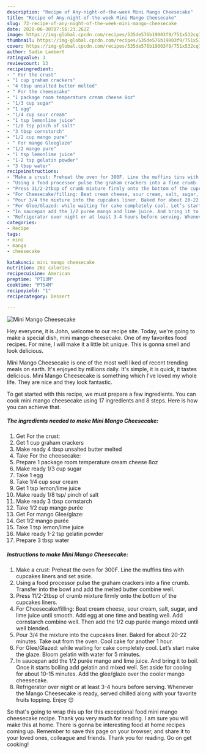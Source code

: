 ```yaml
---
description: "Recipe of Any-night-of-the-week Mini Mango Cheesecake"
title: "Recipe of Any-night-of-the-week Mini Mango Cheesecake"
slug: 72-recipe-of-any-night-of-the-week-mini-mango-cheesecake
date: 2020-06-30T07:56:23.262Z
image: https://img-global.cpcdn.com/recipes/535de576b19003f9/751x532cq70/mini-mango-cheesecake-recipe-main-photo.jpg
thumbnail: https://img-global.cpcdn.com/recipes/535de576b19003f9/751x532cq70/mini-mango-cheesecake-recipe-main-photo.jpg
cover: https://img-global.cpcdn.com/recipes/535de576b19003f9/751x532cq70/mini-mango-cheesecake-recipe-main-photo.jpg
author: Sadie Lambert
ratingvalue: 3
reviewcount: 13
recipeingredient:
- " For the crust"
- "1 cup graham crackers"
- "4 tbsp unsalted butter melted"
- " For the cheesecake"
- "1 package room temperature cream cheese 8oz"
- "1/3 cup sugar"
- "1 egg"
- "1/4 cup sour cream"
- "1 tsp lemonlime juice"
- "1/8 tsp pinch of salt"
- "3 tbsp cornstarch"
- "1/2 cup mango pure"
- " For mango Gleeglaze"
- "1/2 mango pure"
- "1 tsp lemonlime juice"
- "1-2 tsp gelatin powder"
- "3 tbsp water"
recipeinstructions:
- "Make a crust: Preheat the oven for 300F. Line the muffins tins with cupcakes liners and set aside."
- "Using a food processor pulse the graham crackers into a fine crumb. Transfer into the bowl and add the melted butter combine well."
- "Press 11/2-2tbsp of crumb mixture firmly onto the bottom of the cupcakes liners."
- "For Cheesecake/filling: Beat cream cheese, sour cream, salt, sugar, and lime juice until smooth. Add egg at one time and beating well. Add cornstarch combine well. Then add the 1/2 cup purée mango mixed until well blended."
- "Pour 3/4 the mixture into the cupcakes liner. Baked for about 20-22 minutes. Take out from the oven. Cool cake for another 1 hour."
- "For Glee/Glazed: while waiting for cake completely cool. Let’s start make the glaze. Bloom gelatin with water for 5 minutes."
- "In saucepan add the 1/2 purée mango and lime juice. And bring it to boil. Once it starts boiling add gelatin and mixed well. Set aside for cooling for about 10-15 minutes. Add the glee/glaze over the cooler mango cheesecake."
- "Refrigerator over night or at least 3-4 hours before serving. Whenever the Mango Cheesecake is ready, served chilled along with your favorite fruits topping. Enjoy 😊"
categories:
- Recipe
tags:
- mini
- mango
- cheesecake

katakunci: mini mango cheesecake 
nutrition: 261 calories
recipecuisine: American
preptime: "PT13M"
cooktime: "PT54M"
recipeyield: "1"
recipecategory: Dessert

---
```



![Mini Mango Cheesecake](https://img-global.cpcdn.com/recipes/535de576b19003f9/751x532cq70/mini-mango-cheesecake-recipe-main-photo.jpg)

Hey everyone, it is John, welcome to our recipe site. Today, we're going to make a special dish, mini mango cheesecake. One of my favorites food recipes. For mine, I will make it a little bit unique. This is gonna smell and look delicious.



Mini Mango Cheesecake is one of the most well liked of recent trending meals on earth. It's enjoyed by millions daily. It's simple, it is quick, it tastes delicious. Mini Mango Cheesecake is something which I've loved my whole life. They are nice and they look fantastic.


To get started with this recipe, we must prepare a few ingredients. You can cook mini mango cheesecake using 17 ingredients and 8 steps. Here is how you can achieve that.

<!--inarticleads1-->

##### The ingredients needed to make Mini Mango Cheesecake:

1. Get  For the crust:
1. Get 1 cup graham crackers
1. Make ready 4 tbsp unsalted butter melted
1. Take  For the cheesecake:
1. Prepare 1 package room temperature cream cheese 8oz
1. Make ready 1/3 cup sugar
1. Take 1 egg
1. Take 1/4 cup sour cream
1. Get 1 tsp lemon/lime juice
1. Make ready 1/8 tsp/ pinch of salt
1. Make ready 3 tbsp cornstarch
1. Take 1/2 cup mango purée
1. Get  For mango Glee/glaze:
1. Get 1/2 mango purée
1. Take 1 tsp lemon/lime juice
1. Make ready 1-2 tsp gelatin powder
1. Prepare 3 tbsp water




<!--inarticleads2-->

##### Instructions to make Mini Mango Cheesecake:

1. Make a crust: Preheat the oven for 300F. Line the muffins tins with cupcakes liners and set aside.
1. Using a food processor pulse the graham crackers into a fine crumb. Transfer into the bowl and add the melted butter combine well.
1. Press 11/2-2tbsp of crumb mixture firmly onto the bottom of the cupcakes liners.
1. For Cheesecake/filling: Beat cream cheese, sour cream, salt, sugar, and lime juice until smooth. Add egg at one time and beating well. Add cornstarch combine well. Then add the 1/2 cup purée mango mixed until well blended.
1. Pour 3/4 the mixture into the cupcakes liner. Baked for about 20-22 minutes. Take out from the oven. Cool cake for another 1 hour.
1. For Glee/Glazed: while waiting for cake completely cool. Let’s start make the glaze. Bloom gelatin with water for 5 minutes.
1. In saucepan add the 1/2 purée mango and lime juice. And bring it to boil. Once it starts boiling add gelatin and mixed well. Set aside for cooling for about 10-15 minutes. Add the glee/glaze over the cooler mango cheesecake.
1. Refrigerator over night or at least 3-4 hours before serving. Whenever the Mango Cheesecake is ready, served chilled along with your favorite fruits topping. Enjoy 😊




So that's going to wrap this up for this exceptional food mini mango cheesecake recipe. Thank you very much for reading. I am sure you will make this at home. There is gonna be interesting food at home recipes coming up. Remember to save this page on your browser, and share it to your loved ones, colleague and friends. Thank you for reading. Go on get cooking!
